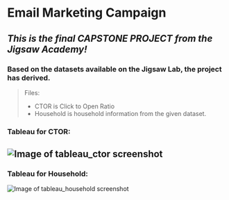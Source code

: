 # Email Marketing Campaign

## _This is the final **CAPSTONE PROJECT** from the **Jigsaw Academy!**_

### Based on the datasets available on the Jigsaw Lab, the project has derived.

> Files:
> - CTOR is Click to Open Ratio 
> - Household is household information from the given dataset.

### Tableau for CTOR:

![Image of tableau_ctor screenshot](https://wjhmbq-dm2305.files.1drv.com/y4mXbMLXjwv3Vml9GTnWhnCo4jFmAleoXYewzJe7i352rOjP8ciMakiZh2K19p-kljU9zlHUGiDaHQu1S27-21j8a2MYk1rmn2ji3RTlBbuwhh5tyu_Pl5tbhTRYIqnBCEvo-XM6S_v6oOcqimRrMBGkE1r4a5x-aDpyObekA6ZB9MKLIAGL-kPsAPdTssWEjwb6tfTLmvIroY91BWQrG5UBA?width=1016&height=792&cropmode=none)
-----------------
### Tableau for Household:

![Image of tableau_household screenshot](https://wjhjbq-dm2305.files.1drv.com/y4m2mjc6wR8T4DaWLmFGpRkOxC493Hthpaj1Ky7DfNuKV2nPWIeKovhUOSJTVVuzwcXJzdPb8eMrZQInmpbHr-gXJd_a4pcbK3Q840I25FTkR3DBu9Wvj4ZsZZb6kwW4amHM5KDTItNHf_aRqhMs3sg8WqD3LiV0k2uNcAiJREVDK7s-u-aiojxVwm4vxOuztAmIyZ-_hiURi-enytgOLgHMg?width=1015&height=862&cropmode=none)
